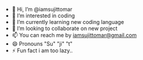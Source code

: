 - 👋 Hi, I’m @iamsujittomar
- 👀 I’m interested in coding
- 🌱 I’m currently learning new coding language
- 💞️ I’m looking to collaborate on new project
- 📫 You can reach me by iamsujittomar@gmail.com
- 😄 Pronouns "Su" "ji" "t" 
- ⚡ Fun fact i am too lazy..

<!---
iamsujittomar/iamsujittomar is a ✨ special ✨ repository because its `README.md` (this file) appears on your GitHub profile.
You can click the Preview link to take a look at your changes.
--->
